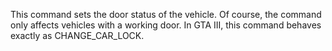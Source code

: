 This command sets the door status of the vehicle. Of course, the command only affects vehicles with a working door. In GTA III, this command behaves exactly as CHANGE_CAR_LOCK.
